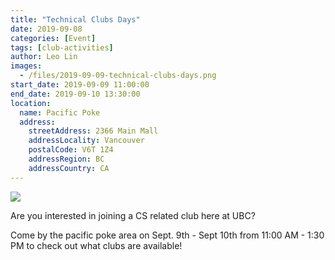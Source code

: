 ```yaml
---
title: "Technical Clubs Days"
date: 2019-09-08
categories: [Event]
tags: [club-activities]
author: Leo Lin
images:
  - /files/2019-09-09-technical-clubs-days.png
start_date: 2019-09-09 11:00:00
end_date: 2019-09-10 13:30:00
location:
  name: Pacific Poke
  address:
    streetAddress: 2366 Main Mall
    addressLocality: Vancouver
    postalCode: V6T 1Z4
    addressRegion: BC
    addressCountry: CA
---
```


![](/files/2019-09-09-technical-clubs-days.png)

Are you interested in joining a CS related club here at UBC?

Come by the pacific poke area on Sept. 9th - Sept 10th from 11:00 AM - 1:30 PM to check out what clubs are available!

